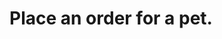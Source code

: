 #  Place an order for a pet.

<api-endpoint openapi-path="../../specifications/api.yml" method="POST" endpoint="/store/order"/>